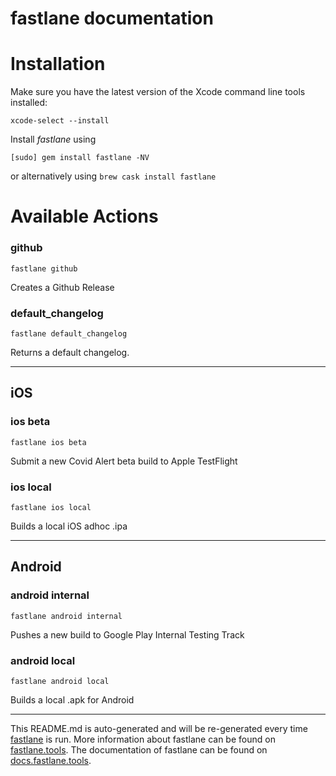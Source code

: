 fastlane documentation
================
# Installation

Make sure you have the latest version of the Xcode command line tools installed:

```
xcode-select --install
```

Install _fastlane_ using
```
[sudo] gem install fastlane -NV
```
or alternatively using `brew cask install fastlane`

# Available Actions
### github
```
fastlane github
```
Creates a Github Release
### default_changelog
```
fastlane default_changelog
```
Returns a default changelog.

----

## iOS
### ios beta
```
fastlane ios beta
```
Submit a new Covid Alert beta build to Apple TestFlight
### ios local
```
fastlane ios local
```
Builds a local iOS adhoc .ipa

----

## Android
### android internal
```
fastlane android internal
```
Pushes a new build to Google Play Internal Testing Track
### android local
```
fastlane android local
```
Builds a local .apk for Android

----

This README.md is auto-generated and will be re-generated every time [fastlane](https://fastlane.tools) is run.
More information about fastlane can be found on [fastlane.tools](https://fastlane.tools).
The documentation of fastlane can be found on [docs.fastlane.tools](https://docs.fastlane.tools).
